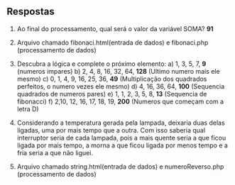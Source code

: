 ## Respostas
1) Ao final do processamento, qual será o valor da variável SOMA? **91**
2) Arquivo chamado fibonaci.html(entrada de dados) e fibonaci.php (processamento de dados)
3) Descubra a lógica e complete o próximo elemento:
a) 1, 3, 5, 7, **9** (numeros impares)
b) 2, 4, 8, 16, 32, 64, **128** (Ultimo numero mais ele mesmo)
c) 0, 1, 4, 9, 16, 25, 36, **49** (Multiplicação dos quadrados perfeitos, o numero vezes ele mesmo)
d) 4, 16, 36, 64, **100** (Sequencia quadrados de numeros pares)
e) 1, 1, 2, 3, 5, 8, **13** (Sequencia de fibonacci)
f) 2,10, 12, 16, 17, 18, 19, **200** (Numeros que começam com a letra D)

4) Considerando a temperatura gerada pela lampada, deixaria duas delas ligadas, uma por mais tempo que a outra. Com isso saberia qual interruptor seria de cada lampada, pois a mais quente seria a que ficou ligada por mais tempo, a morna a que ficou ligada por menos tempo e a fria seria a que não liguei. 

5)  Arquivo chamado string.html(entrada de dados) e numeroReverso.php (processamento de dados)
